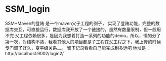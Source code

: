 # SSM_login
SSM+Maven的登陆
是一个maven父子工程的例子，
实现了登陆功能，完整的数据库交互，可直接运行，数据库我开放了一个链接的，虽然有数量限制，但一般用不完
父工程依赖很多，是因为我想着打造一系列的功能的demo，所以，懒的分了
第一次，对结构不熟，我看其他人的项目都是子工程在父工程之下，我上传的时候专门调了好久，变平级关系。。。
留下记录看看自己能完成到多远吧
地址是：http://localhost:9002/login2/
